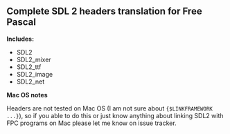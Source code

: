Complete SDL 2 headers translation for Free Pascal
--------------------------------------------------

**Includes:**

* SDL2
* SDL2_mixer
* SDL2_ttf
* SDL2_image
* SDL2_net

**Mac OS notes**

Headers are not tested on Mac OS (I am not sure about `{$LINKFRAMEWORK ...}`),
so if you able to do this or just know anything about linking SDL2 with FPC
programs on Mac please let me know on issue tracker.
